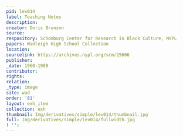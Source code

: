 ```yaml
---
pid: lev014
label: Teaching Notes
description:
creator: Doris Brunson
source:
respository: Schomburg Center for Research in Black Culture, NYPL
papers: Wadleigh High School Collection
location:
sourcelink: https://archives.nypl.org/scm/25606
publisher:
_date: 1960-1980
contributor:
rights:
relation:
_type: image
site: wad
order: '81'
layout: exh_item
collection: exh
thumbnail: Img/derivatives/simple/lev014/thumbnail.jpg
full: Img/derivatives/simple/lev014/fullwidth.jpg
! '':
---
```

